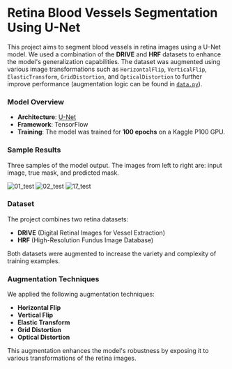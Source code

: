 # Retina Blood Vessels Segmentation Using U-Net

This project aims to segment blood vessels in retina images using a U-Net model. We used a combination of the **DRIVE** and **HRF** datasets to enhance the model's generalization capabilities. The dataset was augmented using various image transformations such as `HorizontalFlip`, `VerticalFlip`, `ElasticTransform`, `GridDistortion`, and `OpticalDistortion` to further improve performance (augmentation logic can be found in [`data.py`](data.py)).

### Model Overview
- **Architecture**: [U-Net](https://www.geeksforgeeks.org/u-net-architecture-explained/)
- **Framework**: TensorFlow
- **Training**: The model was trained for **100 epochs** on a Kaggle P100 GPU.

### Sample Results
Three samples of the model output. The images from left to right are: input image, true mask, and predicted mask.

![01_test](https://github.com/user-attachments/assets/080a1bdc-39dd-4481-8f5b-95a3282d1412)
![02_test](https://github.com/user-attachments/assets/d8bcdb1f-665a-4b66-a57e-6e4b79f7e517)
![17_test](https://github.com/user-attachments/assets/f47dc233-b202-407e-a2ab-a684a3fcd10c)




### Dataset
The project combines two retina datasets:
- **DRIVE** (Digital Retinal Images for Vessel Extraction)
- **HRF** (High-Resolution Fundus Image Database)

Both datasets were augmented to increase the variety and complexity of training examples.

### Augmentation Techniques
We applied the following augmentation techniques:
- **Horizontal Flip**
- **Vertical Flip**
- **Elastic Transform**
- **Grid Distortion**
- **Optical Distortion**

This augmentation enhances the model's robustness by exposing it to various transformations of the retina images.
